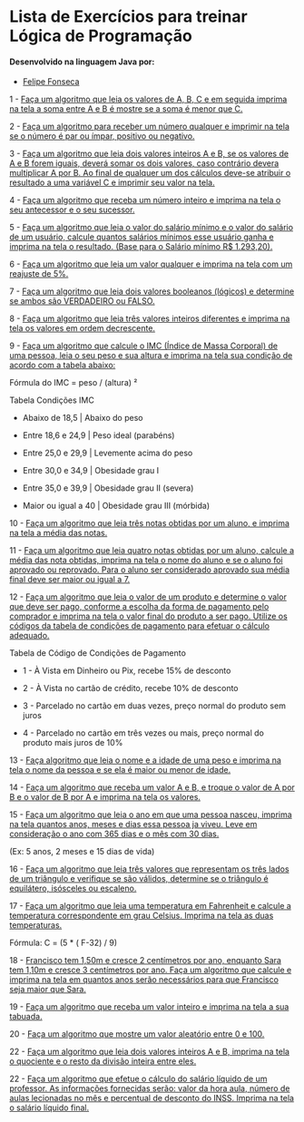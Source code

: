 # Lista de Exercícios para treinar Lógica de Programação

#### Desenvolvido na linguagem Java por:
- [Felipe Fonseca](https://github.com/lipefnsc)

1 - [Faça um algoritmo que leia os valores de A, B, C e em seguida imprima na tela a soma entre A e B é mostre se a soma é menor que C.](https://github.com/lipefnsc/exercicios-logica-java/tree/main/src/somaABC)

2 - [Faça um algoritmo para receber um número qualquer e imprimir na tela se o número é par ou ímpar, positivo ou negativo.](https://github.com/lipefnsc/exercicios-logica-java/tree/main/src/parouimpar)

3 - [Faça um algoritmo que leia dois valores inteiros A e B, se os valores de A e B forem iguais, deverá somar os dois valores, caso contrário devera multiplicar A por B. Ao final de qualquer um dos cálculos deve-se atribuir o resultado a uma variável C e
imprimir seu valor na tela.](https://github.com/lipefnsc/exercicios-logica-java/tree/main/src/seigualsomar)

4 - [Faça um algoritmo que receba um número inteiro e imprima na tela o seu antecessor e o seu sucessor.](https://github.com/lipefnsc/exercicios-logica-java/tree/main/src/antecessoresucessor)

5 - [Faça um algoritmo que leia o valor do salário mínimo e o valor do salário de um usuário, calcule quantos salários mínimos esse
usuário ganha e imprima na tela o resultado. (Base para o Salário mínimo R$ 1.293,20).](https://github.com/lipefnsc/exercicios-logica-java/tree/main/src/salario)

6 - [Faça um algoritmo que leia um valor qualquer e imprima na tela com um reajuste de 5%.](https://github.com/lipefnsc/exercicios-logica-java/tree/main/src/cincoporcento)

7 - [Faça um algoritmo que leia dois valores booleanos (lógicos) e determine se ambos são VERDADEIRO ou FALSO.](https://github.com/lipefnsc/exercicios-logica-java/tree/main/src/verdadeirofalso)

8 - [Faça um algoritmo que leia três valores inteiros diferentes e imprima na tela os valores em ordem decrescente.](https://github.com/lipefnsc/exercicios-logica-java/tree/main/src/ordemdecresente)

9 - [Faça um algoritmo que calcule o IMC (Índice de Massa Corporal) de uma pessoa, leia o seu peso e sua altura e imprima na tela sua condição
de acordo com a tabela abaixo:](https://github.com/lipefnsc/exercicios-logica-java/tree/main/src/imc)

Fórmula do IMC = peso / (altura) ²

Tabela Condições IMC



- Abaixo de 18,5   | Abaixo do peso

- Entre 18,6 e 24,9 | Peso ideal (parabéns)

- Entre 25,0 e 29,9 | Levemente acima do peso

- Entre 30,0 e 34,9 | Obesidade grau I

- Entre 35,0 e 39,9 | Obesidade grau II (severa)

- Maior ou igual a 40 | Obesidade grau III (mórbida)



10 - [Faça um algoritmo que leia três notas obtidas por um aluno, e imprima na tela a média das notas.](https://github.com/lipefnsc/exercicios-logica-java/tree/main/src/medianotas)



11 - [Faça um algoritmo que leia quatro notas obtidas por um aluno, calcule a média das nota obtidas, imprima na tela o nome do aluno e 
se o aluno foi aprovado ou reprovado. Para o aluno ser considerado aprovado sua média final deve ser maior ou igual a 7.](https://github.com/lipefnsc/exercicios-logica-java/tree/main/src/aprovadoreprovado)



12 - [Faça um algoritmo que leia o valor de um produto e determine o valor que deve ser pago, conforme a escolha da forma de pagamento
pelo comprador e imprima na tela o valor final do produto a ser pago. Utilize os códigos da tabela de condições de pagamento para efetuar o cálculo adequado.](https://github.com/lipefnsc/exercicios-logica-java/tree/main/src/formadepagamento)



Tabela de Código de Condições de Pagamento


- 1 - À Vista em Dinheiro ou Pix, recebe 15% de desconto

- 2 - À Vista no cartão de crédito, recebe 10% de desconto

- 3 - Parcelado no cartão em duas vezes, preço normal do produto sem juros

- 4 - Parcelado no cartão em três vezes ou mais, preço normal do produto mais juros de 10%



13 - [Faça algoritmo que leia o nome e a idade de uma peso e imprima na tela o nome da pessoa e se ela é maior ou menor de idade.](https://github.com/lipefnsc/exercicios-logica-java/tree/main/src/maioroumenor)

14 - [Faça um algoritmo que receba um valor A e B, e troque o valor de A por B e o valor de B por A e imprima na tela os valores.](https://github.com/lipefnsc/exercicios-logica-java/tree/main/src/trocavalores)

15 - [Faça um algoritmo que leia o ano em que uma pessoa nasceu, imprima na tela quantos anos, meses e dias essa pessoa ja viveu. Leve em
consideração o ano com 365 dias e o mês com 30 dias.](https://github.com/lipefnsc/exercicios-logica-java/tree/main/src/anonascimento)

(Ex: 5 anos, 2 meses e 15 dias de vida)

16 - [Faça um algoritmo que leia três valores que representam os três lados de um triângulo e verifique se são válidos, determine se o triângulo é
equilátero, isósceles ou escaleno.](https://github.com/lipefnsc/exercicios-logica-java/tree/main/src/triangulo)

17 - [Faça um algoritmo que leia uma temperatura em Fahrenheit e calcule a temperatura correspondente em grau Celsius. Imprima na tela as duas temperaturas.](https://github.com/lipefnsc/exercicios-logica-java/tree/main/src/temperatura)

Fórmula: C = (5 * ( F-32) / 9)

18 - [Francisco tem 1,50m e cresce 2 centímetros por ano, enquanto Sara tem 1,10m e cresce 3 centímetros por ano. Faça um algoritmo que calcule e imprima na tela em quantos anos serão necessários para que Francisco seja maior que Sara.](https://github.com/lipefnsc/exercicios-logica-java/tree/main/src/crescimento)

19 - [Faça um algoritmo que receba um valor inteiro e imprima na tela a sua tabuada.](https://github.com/lipefnsc/exercicios-logica-java/tree/main/src/tabuada)

20 - [Faça um algoritmo que mostre um valor aleatório entre 0 e 100.](https://github.com/lipefnsc/exercicios-logica-java/tree/main/src/valoraleatorio)

22 - [Faça um algoritmo que leia dois valores inteiros A e B, imprima na tela o quociente e o resto da divisão inteira entre eles.](https://github.com/lipefnsc/exercicios-logica-java/tree/main/src/quocienteresto)

22 - [Faça um algoritmo que efetue o cálculo do salário líquido de um professor. As informações fornecidas serão: valor da hora aula, número de aulas lecionadas no mês e percentual de desconto do INSS. Imprima na tela o salário líquido final.](https://github.com/lipefnsc/exercicios-logica-java/tree/main/src/salarioprofessor)
